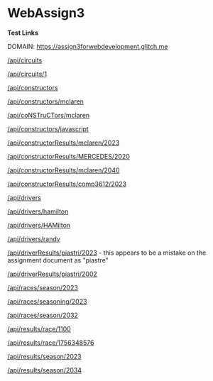 # WebAssign3

**Test Links**

DOMAIN: https://assign3forwebdevelopment.glitch.me

[/api/circuits](https://assign3forwebdevelopment.glitch.me/api/circuits)

[/api/circuits/1](https://assign3forwebdevelopment.glitch.me/api/circuits/1)

[/api/constructors](https://assign3forwebdevelopment.glitch.me/api/constructors)

[/api/constructors/mclaren](https://assign3forwebdevelopment.glitch.me/api/constructors/mclaren)

[/api/coNSTruCTors/mclaren](https://assign3forwebdevelopment.glitch.me/api/coNSTruCTors/mclaren)

[/api/constructors/javascript](https://assign3forwebdevelopment.glitch.me/api/constructors/javascript)

[/api/constructorResults/mclaren/2023](https://assign3forwebdevelopment.glitch.me/api/constructorResults/mclaren/2023)

[/api/constructorResults/MERCEDES/2020](https://assign3forwebdevelopment.glitch.me/api/constructorResults/MERCEDES/2020)

[/api/constructorResults/mclaren/2040](https://assign3forwebdevelopment.glitch.me/api/constructorResults/mclaren/2040)

[/api/constructorResults/comp3612/2023](https://assign3forwebdevelopment.glitch.me/api/constructorResults/comp3612/2023)

[/api/drivers](https://assign3forwebdevelopment.glitch.me/api/drivers)

[/api/drivers/hamilton](https://assign3forwebdevelopment.glitch.me/api/drivers/hamilton)

[/api/drivers/HAMilton](https://assign3forwebdevelopment.glitch.me/api/drivers/HAMilton)

[/api/drivers/randy](https://assign3forwebdevelopment.glitch.me/api/drivers/randy)

[/api/driverResults/piastri/2023](https://assign3forwebdevelopment.glitch.me/api/driverResults/piastri/2023) - this appears to be a mistake on the assignment document as "piastre"

[/api/driverResults/piastri/2002](https://assign3forwebdevelopment.glitch.me/api/driverResults/piastri/2002)

[/api/races/season/2023](https://assign3forwebdevelopment.glitch.me/api/races/season/2023)

[/api/races/seasoning/2023](https://assign3forwebdevelopment.glitch.me/api/races/seasoning/2023)

[/api/races/season/2032](https://assign3forwebdevelopment.glitch.me/api/races/season/2032)

[/api/results/race/1100](https://assign3forwebdevelopment.glitch.me/api/results/race/1100)

[/api/results/race/1756348576](https://assign3forwebdevelopment.glitch.me/api/results/race/1756348576)

[/api/results/season/2023](https://assign3forwebdevelopment.glitch.me/api/results/season/2023)

[/api/results/season/2034](https://assign3forwebdevelopment.glitch.me/api/results/season/2034)
